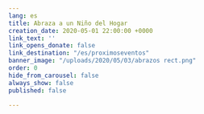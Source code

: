 ```yaml
---
lang: es
title: Abraza a un Niño del Hogar
creation_date: 2020-05-01 22:00:00 +0000
link_text: ''
link_opens_donate: false
link_destination: "/es/proximoseventos"
banner_image: "/uploads/2020/05/03/abrazos rect.png"
order: 0
hide_from_carousel: false
always_show: false
published: false

---
```

